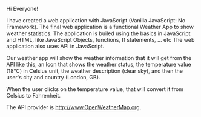 Hi Everyone!

I have created a web application with JavaScript (Vanilla JavaScript: No Framework).
The final web application is a functional Weather App to show weather statistics.
The application is builed using the basics in JavaScript and HTML, like JavaScript Objects, functions, If statements, ... etc
The web application also uses API in JavaScript.

Our weather app will show the weather information that it will get from the API like this, an Icon that shows the weather status, the temperature value (18°C) in Celsius unit, the weather description (clear sky), and then the user's city and country (London, GB).

When the user clicks on the temperature value, that will convert it from Celsius to Fahrenheit.

The API provider is http://www.OpenWeatherMap.org.
